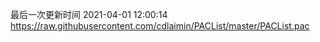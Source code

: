 最后一次更新时间 2021-04-01 12:00:14
https://raw.githubusercontent.com/cdlaimin/PACList/master/PACList.pac


